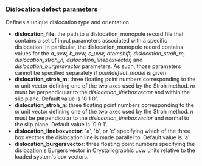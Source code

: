 ### Dislocation defect parameters

Defines a unique dislocation type and orientation

- __dislocation_file__: the path to a dislocation_monopole record file that contains a set of input parameters associated with a specific dislocation. In particular, the dislocation_monopole record contains values for the *a_uvw, b_uvw, c_uvw, atomshift, dislocation_stroh_m, dislocation_stroh_n, dislocation_lineboxvector,* and *dislocation_burgersvector* parameters. As such, those parameters cannot be specified separately if *pointdefect_model* is given.
- __dislocation_stroh_m__: three floating point numbers corresponding to the $m$ unit vector defining one of the two axes used by the Stroh method. $m$ must be perpendicular to the *dislocation_lineboxvector* and within the slip plane. Default value is '0 1 0'.
- __dislocation_stroh_n__: three floating point numbers corresponding to the $m$ unit vector defining one of the two axes used by the Stroh method. $n$ must be perpendicular to the *dislocation_lineboxvector* and normal to the slip plane. Default value is '0 0 1'.
- __dislocation_lineboxvector__: 'a', 'b', or 'c' specifying which of the three box vectors the dislocation line is made parallel to. Default value is 'a'.
- __dislocation_burgersvector__: three floating point numbers specifying the dislocation's Burgers vector in Crystallographic uvw units relative to the loaded system's box vectors.